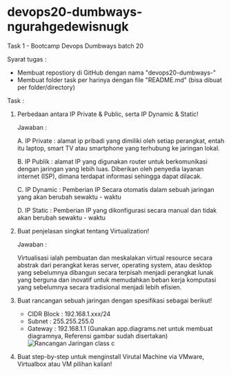 # devops20-dumbways-ngurahgedewisnugk
Task 1 - Bootcamp Devops Dumbways batch 20 

Syarat tugas :
- Membuat repostiory di GitHub dengan nama "devops20-dumbways-<nama>"
- Membuat folder task per harinya dengan file "README.md" (bisa dibuat per folder/directory)

Task :
1. Perbedaan antara IP Private & Public, serta IP Dynamic & Static!

   Jawaban :

   A. IP Private : alamat ip pribadi yang dimiliki oleh setiap perangkat, entah itu laptop, smart TV atau smartphone yang terhubung ke                          jaringan lokal.

   B. IP Publik : alamat IP yang digunakan router untuk berkomunikasi dengan jaringan yang lebih luas. Diberikan oleh penyedia layanan internet (ISP), dimana terdapat informasi sehingga dapat dilacak.

   C. IP Dynamic : Pemberian IP Secara otomatis dalam sebuah jaringan yang akan berubah sewaktu - waktu

   D. IP Static : Pemberian IP yang dikonfigurasi secara manual dan tidak akan berubah sewaktu - waktu
   
3. Buat penjelasan singkat tentang Virtualization!

   Jawaban :

   Virtualisasi ialah pembuatan dan meskalakan virtual resource secara abstrak dari perangkat keras server, operating system, atau desktop yang sebelumnya dibangun secara terpisah menjadi perangkat lunak yang berguna dan inovatif untuk memudahkan beban kerja komputasi yang sebelumnya secara tradisional menjadi lebih efisien.

5. Buat rancangan sebuah jaringan dengan spesifikasi sebagai berikut!
      - CIDR Block : 192.168.1.xxx/24
      - Subnet : 255.255.255.0
      - Gateway : 192.168.1.1
(Gunakan app.diagrams.net untuk membuat diagramnya, Referensi gambar sudah disertakan)
![Rancangan Jaringan class c](https://github.com/ngurahgdewisnugk/devops20-dumbways-ngurahgedewisnugk/assets/88923635/c2aa053a-526d-49fb-95e9-bb27e0324700)

6. Buat step-by-step untuk menginstall Virutal Machine via VMware, Virtualbox atau VM pilihan kalian!
